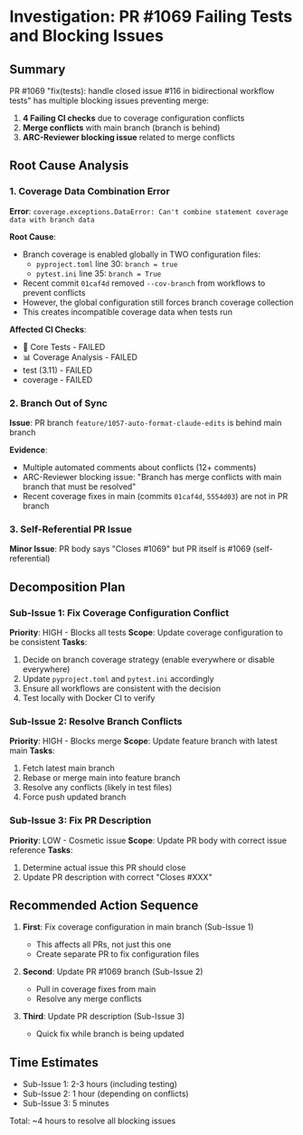 # Investigation: PR #1069 Failing Tests and Blocking Issues

## Summary
PR #1069 "fix(tests): handle closed issue #116 in bidirectional workflow tests" has multiple blocking issues preventing merge:

1. **4 Failing CI checks** due to coverage configuration conflicts
2. **Merge conflicts** with main branch (branch is behind)
3. **ARC-Reviewer blocking issue** related to merge conflicts

## Root Cause Analysis

### 1. Coverage Data Combination Error
**Error**: `coverage.exceptions.DataError: Can't combine statement coverage data with branch data`

**Root Cause**:
- Branch coverage is enabled globally in TWO configuration files:
  - `pyproject.toml` line 30: `branch = true`
  - `pytest.ini` line 35: `branch = True`
- Recent commit `01caf4d` removed `--cov-branch` from workflows to prevent conflicts
- However, the global configuration still forces branch coverage collection
- This creates incompatible coverage data when tests run

**Affected CI Checks**:
- 🧪 Core Tests - FAILED
- 📊 Coverage Analysis - FAILED
- test (3.11) - FAILED
- coverage - FAILED

### 2. Branch Out of Sync
**Issue**: PR branch `feature/1057-auto-format-claude-edits` is behind main branch

**Evidence**:
- Multiple automated comments about conflicts (12+ comments)
- ARC-Reviewer blocking issue: "Branch has merge conflicts with main branch that must be resolved"
- Recent coverage fixes in main (commits `01caf4d`, `5554d03`) are not in PR branch

### 3. Self-Referential PR Issue
**Minor Issue**: PR body says "Closes #1069" but PR itself is #1069 (self-referential)

## Decomposition Plan

### Sub-Issue 1: Fix Coverage Configuration Conflict
**Priority**: HIGH - Blocks all tests
**Scope**: Update coverage configuration to be consistent
**Tasks**:
1. Decide on branch coverage strategy (enable everywhere or disable everywhere)
2. Update `pyproject.toml` and `pytest.ini` accordingly
3. Ensure all workflows are consistent with the decision
4. Test locally with Docker CI to verify

### Sub-Issue 2: Resolve Branch Conflicts
**Priority**: HIGH - Blocks merge
**Scope**: Update feature branch with latest main
**Tasks**:
1. Fetch latest main branch
2. Rebase or merge main into feature branch
3. Resolve any conflicts (likely in test files)
4. Force push updated branch

### Sub-Issue 3: Fix PR Description
**Priority**: LOW - Cosmetic issue
**Scope**: Update PR body with correct issue reference
**Tasks**:
1. Determine actual issue this PR should close
2. Update PR description with correct "Closes #XXX"

## Recommended Action Sequence

1. **First**: Fix coverage configuration in main branch (Sub-Issue 1)
   - This affects all PRs, not just this one
   - Create separate PR to fix configuration files

2. **Second**: Update PR #1069 branch (Sub-Issue 2)
   - Pull in coverage fixes from main
   - Resolve any merge conflicts

3. **Third**: Update PR description (Sub-Issue 3)
   - Quick fix while branch is being updated

## Time Estimates
- Sub-Issue 1: 2-3 hours (including testing)
- Sub-Issue 2: 1 hour (depending on conflicts)
- Sub-Issue 3: 5 minutes

Total: ~4 hours to resolve all blocking issues
